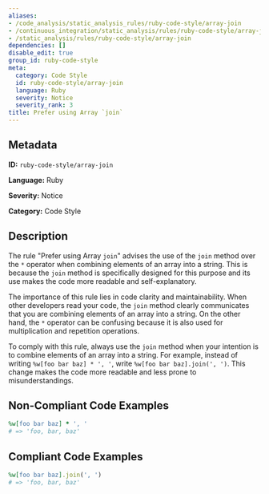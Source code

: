 ```yaml
---
aliases:
- /code_analysis/static_analysis_rules/ruby-code-style/array-join
- /continuous_integration/static_analysis/rules/ruby-code-style/array-join
- /static_analysis/rules/ruby-code-style/array-join
dependencies: []
disable_edit: true
group_id: ruby-code-style
meta:
  category: Code Style
  id: ruby-code-style/array-join
  language: Ruby
  severity: Notice
  severity_rank: 3
title: Prefer using Array `join`
---
```

<!--  SOURCED FROM https://github.com/DataDog/datadog-static-analyzer-rule-docs -->


## Metadata
**ID:** `ruby-code-style/array-join`

**Language:** Ruby

**Severity:** Notice

**Category:** Code Style

## Description
The rule "Prefer using Array `join`" advises the use of the `join` method over the `*` operator when combining elements of an array into a string. This is because the `join` method is specifically designed for this purpose and its use makes the code more readable and self-explanatory.

The importance of this rule lies in code clarity and maintainability. When other developers read your code, the `join` method clearly communicates that you are combining elements of an array into a string. On the other hand, the `*` operator can be confusing because it is also used for multiplication and repetition operations.

To comply with this rule, always use the `join` method when your intention is to combine elements of an array into a string. For example, instead of writing `%w[foo bar baz] * ', '`, write `%w[foo bar baz].join(', ')`. This change makes the code more readable and less prone to misunderstandings.

## Non-Compliant Code Examples
```ruby
%w[foo bar baz] * ', '
# => 'foo, bar, baz'
```

## Compliant Code Examples
```ruby
%w[foo bar baz].join(', ')
# => 'foo, bar, baz'
```
